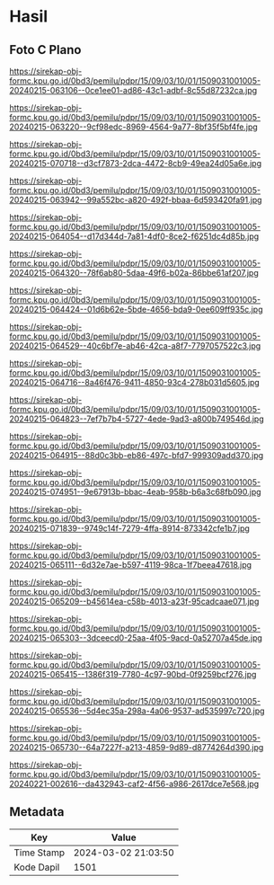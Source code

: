 # Hasil

## Foto C Plano

https://sirekap-obj-formc.kpu.go.id/0bd3/pemilu/pdpr/15/09/03/10/01/1509031001005-20240215-063106--0ce1ee01-ad86-43c1-adbf-8c55d87232ca.jpg

https://sirekap-obj-formc.kpu.go.id/0bd3/pemilu/pdpr/15/09/03/10/01/1509031001005-20240215-063220--9cf98edc-8969-4564-9a77-8bf35f5bf4fe.jpg

https://sirekap-obj-formc.kpu.go.id/0bd3/pemilu/pdpr/15/09/03/10/01/1509031001005-20240215-070718--d3cf7873-2dca-4472-8cb9-49ea24d05a6e.jpg

https://sirekap-obj-formc.kpu.go.id/0bd3/pemilu/pdpr/15/09/03/10/01/1509031001005-20240215-063942--99a552bc-a820-492f-bbaa-6d593420fa91.jpg

https://sirekap-obj-formc.kpu.go.id/0bd3/pemilu/pdpr/15/09/03/10/01/1509031001005-20240215-064054--d17d344d-7a81-4df0-8ce2-f6251dc4d85b.jpg

https://sirekap-obj-formc.kpu.go.id/0bd3/pemilu/pdpr/15/09/03/10/01/1509031001005-20240215-064320--78f6ab80-5daa-49f6-b02a-86bbe61af207.jpg

https://sirekap-obj-formc.kpu.go.id/0bd3/pemilu/pdpr/15/09/03/10/01/1509031001005-20240215-064424--01d6b62e-5bde-4656-bda9-0ee609ff935c.jpg

https://sirekap-obj-formc.kpu.go.id/0bd3/pemilu/pdpr/15/09/03/10/01/1509031001005-20240215-064529--40c6bf7e-ab46-42ca-a8f7-7797057522c3.jpg

https://sirekap-obj-formc.kpu.go.id/0bd3/pemilu/pdpr/15/09/03/10/01/1509031001005-20240215-064716--8a46f476-9411-4850-93c4-278b031d5605.jpg

https://sirekap-obj-formc.kpu.go.id/0bd3/pemilu/pdpr/15/09/03/10/01/1509031001005-20240215-064823--7ef7b7b4-5727-4ede-9ad3-a800b749546d.jpg

https://sirekap-obj-formc.kpu.go.id/0bd3/pemilu/pdpr/15/09/03/10/01/1509031001005-20240215-064915--88d0c3bb-eb86-497c-bfd7-999309add370.jpg

https://sirekap-obj-formc.kpu.go.id/0bd3/pemilu/pdpr/15/09/03/10/01/1509031001005-20240215-074951--9e67913b-bbac-4eab-958b-b6a3c68fb090.jpg

https://sirekap-obj-formc.kpu.go.id/0bd3/pemilu/pdpr/15/09/03/10/01/1509031001005-20240215-071839--9749c14f-7279-4ffa-8914-873342cfe1b7.jpg

https://sirekap-obj-formc.kpu.go.id/0bd3/pemilu/pdpr/15/09/03/10/01/1509031001005-20240215-065111--6d32e7ae-b597-4119-98ca-1f7beea47618.jpg

https://sirekap-obj-formc.kpu.go.id/0bd3/pemilu/pdpr/15/09/03/10/01/1509031001005-20240215-065209--b45614ea-c58b-4013-a23f-95cadcaae071.jpg

https://sirekap-obj-formc.kpu.go.id/0bd3/pemilu/pdpr/15/09/03/10/01/1509031001005-20240215-065303--3dceecd0-25aa-4f05-9acd-0a52707a45de.jpg

https://sirekap-obj-formc.kpu.go.id/0bd3/pemilu/pdpr/15/09/03/10/01/1509031001005-20240215-065415--1386f319-7780-4c97-90bd-0f9259bcf276.jpg

https://sirekap-obj-formc.kpu.go.id/0bd3/pemilu/pdpr/15/09/03/10/01/1509031001005-20240215-065536--5d4ec35a-298a-4a06-9537-ad535997c720.jpg

https://sirekap-obj-formc.kpu.go.id/0bd3/pemilu/pdpr/15/09/03/10/01/1509031001005-20240215-065730--64a7227f-a213-4859-9d89-d8774264d390.jpg

https://sirekap-obj-formc.kpu.go.id/0bd3/pemilu/pdpr/15/09/03/10/01/1509031001005-20240221-002616--da432943-caf2-4f56-a986-2617dce7e568.jpg


## Metadata

| Key        | Value               |
| ---------- | ------------------- |
| Time Stamp | 2024-03-02 21:03:50 |
| Kode Dapil | 1501                |



